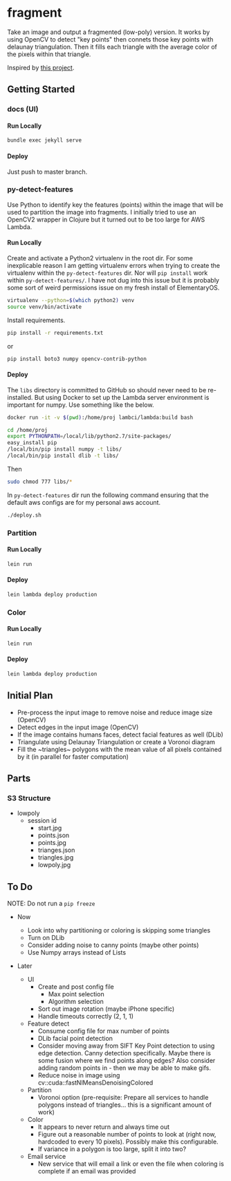 # fragment

Take an image and output a fragmented (low-poly) version. It works by using OpenCV to detect "key points" then connets those key points with delaunay triangulation. Then it fills each triangle with the average color of the pixels within that triangle.

Inspired by [this project](https://github.com/ghostwriternr/lowpolify/blob/master/scripts/lowpolify.py).

## Getting Started

### docs (UI)

#### Run Locally

```bash
bundle exec jekyll serve
```

#### Deploy

Just push to master branch.

### py-detect-features

Use Python to identify key the features (points) within the image that will be used to partition the image into fragments. I initially tried to use an OpenCV2 wrapper in Clojure but it turned out to be too large for AWS Lambda.

#### Run Locally

Create and activate a Python2 virtualenv in the root dir. For some inexplicable reason I am getting virtualenv errors when trying to create the virtualenv within the `py-detect-features` dir. Nor will `pip install` work within `py-detect-features/`. I have not dug into this issue but it is probably some sort of weird permissions issue on my fresh install of ElementaryOS.

```bash
virtualenv --python=$(which python2) venv
source venv/bin/activate
```

Install requirements.

```bash
pip install -r requirements.txt
```

or

```bash
pip install boto3 numpy opencv-contrib-python
```

#### Deploy

The `libs` directory is committed to GitHub so should never need to be re-installed. But using Docker to set up the Lambda server environment is important for numpy. Use something like the below.

```bash
docker run -it -v $(pwd):/home/proj lambci/lambda:build bash

cd /home/proj
export PYTHONPATH=/local/lib/python2.7/site-packages/
easy_install pip
/local/bin/pip install numpy -t libs/
/local/bin/pip install dlib -t libs/
```

Then

```bash
sudo chmod 777 libs/*
```

In `py-detect-features` dir run the following command ensuring that the default aws configs are for my personal aws account.

```bash
./deploy.sh
```

### Partition

#### Run Locally

```bash
lein run
```

#### Deploy

```bash
lein lambda deploy production
```

### Color

#### Run Locally

```bash
lein run
```

#### Deploy

```bash
lein lambda deploy production
```

## Initial Plan

- Pre-process the input image to remove noise and reduce image size (OpenCV)
- Detect edges in the input image (OpenCV)
- If the image contains humans faces, detect facial features as well (DLib)
- Triangulate using Delaunay Triangulation or create a Voronoi diagram
- Fill the ~triangles~ polygons with the mean value of all pixels contained by it (in parallel for faster computation)

## Parts

### S3 Structure

- lowpoly
  - session id
    - start.jpg
    - points.json
    - points.jpg
    - trianges.json
    - triangles.jpg
    - lowpoly.jpg

## To Do

NOTE: Do not run a `pip freeze`

- Now
  - Look into why partitioning or coloring is skipping some triangles
  - Turn on DLib
  - Consider adding noise to canny points (maybe other points)
  - Use Numpy arrays instead of Lists

- Later
  - UI
    - Create and post config file
      - Max point selection
      - Algorithm selection
    - Sort out image rotation (maybe iPhone specific)
    - Handle timeouts correctly (2, 1, 1)
  - Feature detect
    - Consume config file for max number of points
    - DLib facial point detection
    - Consider moving away from SIFT Key Point detection to using edge detection. Canny detection specifically. Maybe there is some fusion where we find points along edges? Also consider adding random points in - then we may be able to make gifs.
    - Reduce noise in image using cv::cuda::fastNlMeansDenoisingColored
  - Partition
    - Voronoi option (pre-requisite: Prepare all services to handle polygons instead of triangles... this is a significant amount of work)
  - Color
    - It appears to never return and always time out
    - Figure out a reasonable number of points to look at (right now, hardcoded to every 10 pixels). Possibly make this configurable.
    - If variance in a polygon is too large, split it into two?
  - Email service
    - New service that will email a link or even the file when coloring is complete if an email was provided
